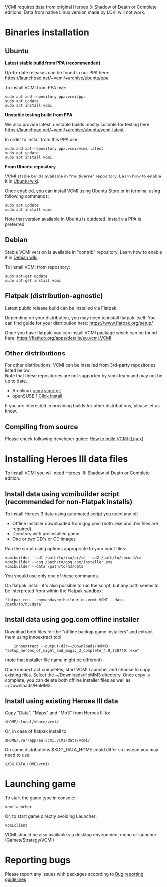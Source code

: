 VCMI requires data from original Heroes 3: Shadow of Death or Complete
editions. Data from native Linux version made by LOKI will not work.

# Binaries installation

## Ubuntu

**Latest stable build from PPA (recommended)**

Up-to-date releases can be found in our PPA here:
<https://launchpad.net/~vcmi/+archive/ubuntu/ppa>

To install VCMI from PPA use:

    sudo apt-add-repository ppa:vcmi/ppa
    sudo apt update
    sudo apt install vcmi

**Unstable testing build from PPA**

We also provide latest, unstable builds mostly suitable for testing
here: <https://launchpad.net/~vcmi/+archive/ubuntu/vcmi-latest>

In order to install from this PPA use:

    sudo add-apt-repository ppa:vcmi/vcmi-latest
    sudo apt update
    sudo apt install vcmi

**From Ubuntu repository**

VCMI stable builds available in "multiverse" repository. Learn how to
enable it in [Ubuntu
wiki](https://help.ubuntu.com/community/Repositories/Ubuntu).

Once enabled, you can install VCMI using Ubuntu Store or in terminal
using following commands:

    sudo apt update
    sudo apt install vcmi

Note that version available in Ubuntu is outdated. Install via PPA is
preferred.

## Debian

Stable VCMI version is available in "contrib" repository. Learn how to
enable it in [Debian wiki](https://wiki.debian.org/SourcesList).

To install VCMI from repository:

    sudo apt-get update
    sudo apt-get install vcmi

## Flatpak (distribution-agnostic)

Latest public release build can be installed via Flatpak.

Depending on your distribution, you may need to install flatpak itself.
You can find guide for your distribution here:
<https://www.flatpak.org/setup/>

Once you have flatpak, you can install VCMI package which can be found
here: <https://flathub.org/apps/details/eu.vcmi.VCMI>

## Other distributions

For other distributions, VCMI can be installed from 3rd-party
repositories listed below.  
Note that these repositories are not supported by vcmi team and may not
be up to date.

-   Archlinux [vcmi](https://aur.archlinux.org/packages/vcmi/)
    [vcmi-git](https://aur.archlinux.org/packages/vcmi-git/)
-   openSUSE [1 Click
    Install](https://software.opensuse.org/download.html?project=games&package=vcmi)

If you are interested in providing builds for other distributions,
please let us know.

## Compiling from source

Please check following developer guide: [How to build VCMI
(Linux)](How_to_build_VCMI_(Linux) "wikilink")

# Installing Heroes III data files

To install VCMI you will need Heroes III: Shadow of Death or Complete
edition.

## Install data using vcmibuilder script (recommended for non-Flatpak installs)

To install Heroes 3 data using automated script you need any of:

-   Offline Installer downloaded from gog.com (both .exe and .bin files
    are required)
-   Directory with preinstalled game
-   One or two CD's or CD images

Run the script using options appropriate to your input files:

    vcmibuilder --cd1 /path/to/iso/or/cd --cd2 /path/to/second/cd
    vcmibuilder --gog /path/to/gog.com/installer.exe
    vcmibuilder --data /path/to/h3/data

You should use only one of these commands.

On flatpak install, it's also possible to run the script, but any path
seems to be interpreted from within the Flatpak sandbox:

    flatpak run --command=vcmibuilder eu.vcmi.VCMI --data /path/to/h3/data`

## Install data using gog.com offline installer

Download both files for the "offline backup game installers" and extract
them using innoextract tool

        innoextract --output-dir=~/Downloads/HoMM3 "setup_heroes_of_might_and_magic_3_complete_4.0_(28740).exe"

(note that installer file name might be different)

Once innoextract completes, start VCMI Launcher and choose to copy
existing files. Select the ~/Downloads/HoMM3 directory. Once copy is
complete, you can delete both offline installer files as well as
~/Downloads/HoMM3.

## Install using existing Heroes III data

Copy "Data", "Maps" and "Mp3" from Heroes III to:

    $HOME/.local/share/vcmi/

Or, in case of flatpak install to

    $HOME/.var/app/eu.vcmi.VCMI/data/vcmi/

On some distributions $XDG_DATA_HOME could differ so instead you may
need to use:

    $XDG_DATA_HOME/vcmi/

# Launching game

To start the game type in console:

    vcmilauncher

Or, to start game directly avoiding Launcher:

    vcmiclient

VCMI should be also available via desktop environment menu or launcher
(Games/Strategy/VCMI)

# Reporting bugs

Please report any issues with packages according to [Bug reporting
guidelines](http://wiki.vcmi.eu/index.php?title=Bug_reporting_guidelines)